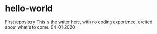 # hello-world
First repository 
This is the writer here, with no coding experience, excited about what's to come. 04-01-2020
